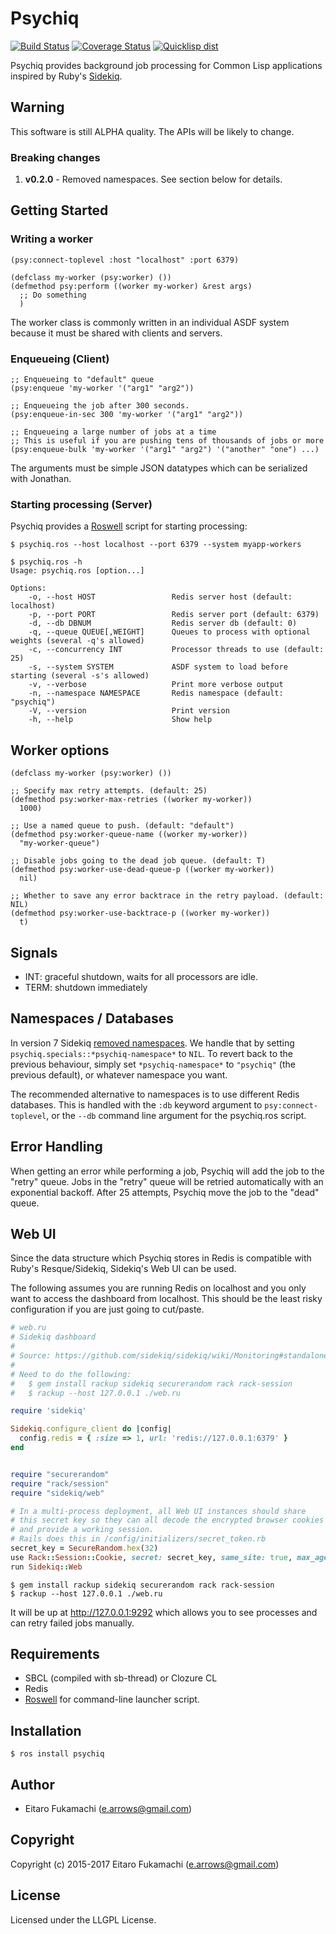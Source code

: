 # Psychiq

[![Build Status](https://travis-ci.org/fukamachi/psychiq.svg?branch=master)](https://travis-ci.org/fukamachi/psychiq)
[![Coverage Status](https://coveralls.io/repos/fukamachi/psychiq/badge.svg?branch=master)](https://coveralls.io/r/fukamachi/psychiq)
[![Quicklisp dist](http://quickdocs.org/badge/psychiq.svg)](http://quickdocs.org/psychiq/)

Psychiq provides background job processing for Common Lisp applications inspired by Ruby's [Sidekiq](http://sidekiq.org).

## Warning

This software is still ALPHA quality. The APIs will be likely to change.

### Breaking changes

1. **v0.2.0** - Removed namespaces.  See section below for details.


## Getting Started

### Writing a worker

```common-lisp
(psy:connect-toplevel :host "localhost" :port 6379)

(defclass my-worker (psy:worker) ())
(defmethod psy:perform ((worker my-worker) &rest args)
  ;; Do something
  )
```

The worker class is commonly written in an individual ASDF system because it must be shared with clients and servers.

### Enqueueing (Client)

```common-lisp
;; Enqueueing to "default" queue
(psy:enqueue 'my-worker '("arg1" "arg2"))

;; Enqueueing the job after 300 seconds.
(psy:enqueue-in-sec 300 'my-worker '("arg1" "arg2"))

;; Enqueueing a large number of jobs at a time
;; This is useful if you are pushing tens of thousands of jobs or more
(psy:enqueue-bulk 'my-worker '("arg1" "arg2") '("another" "one") ...)
```

The arguments must be simple JSON datatypes which can be serialized with Jonathan.

### Starting processing (Server)

Psychiq provides a [Roswell](https://github.com/snmsts/roswell) script for starting processing:

```
$ psychiq.ros --host localhost --port 6379 --system myapp-workers
```

```
$ psychiq.ros -h
Usage: psychiq.ros [option...]

Options:
    -o, --host HOST                 Redis server host (default: localhost)
    -p, --port PORT                 Redis server port (default: 6379)
    -d, --db DBNUM                  Redis server db (default: 0)
    -q, --queue QUEUE[,WEIGHT]      Queues to process with optional weights (several -q's allowed)
    -c, --concurrency INT           Processor threads to use (default: 25)
    -s, --system SYSTEM             ASDF system to load before starting (several -s's allowed)
    -v, --verbose                   Print more verbose output
    -n, --namespace NAMESPACE       Redis namespace (default: "psychiq")
    -V, --version                   Print version
    -h, --help                      Show help
```

## Worker options

```common-lisp
(defclass my-worker (psy:worker) ())

;; Specify max retry attempts. (default: 25)
(defmethod psy:worker-max-retries ((worker my-worker))
  1000)

;; Use a named queue to push. (default: "default")
(defmethod psy:worker-queue-name ((worker my-worker))
  "my-worker-queue")

;; Disable jobs going to the dead job queue. (default: T)
(defmethod psy:worker-use-dead-queue-p ((worker my-worker))
  nil)

;; Whether to save any error backtrace in the retry payload. (default: NIL)
(defmethod psy:worker-use-backtrace-p ((worker my-worker))
  t)
```

## Signals

- INT: graceful shutdown, waits for all processors are idle.
- TERM: shutdown immediately

## Namespaces / Databases

In version 7 Sidekiq [removed namespaces](https://github.com/sidekiq/sidekiq/blob/main/docs/7.0-Upgrade.md#redis-namespace). We handle that by setting `psychiq.specials::*psychiq-namespace*` to `NIL`.  To revert back to the previous behaviour, simply set `*psychiq-namespace*` to `"psychiq"` (the previous default), or whatever namespace you want.

The recommended alternative to namespaces is to use different Redis databases.  This is handled with the `:db` keyword argument to `psy:connect-toplevel`, or the `--db` command line argument for the psychiq.ros script.

## Error Handling

When getting an error while performing a job, Psychiq will add the job to the "retry" queue. Jobs in the "retry" queue will be retried automatically with an exponential backoff. After 25 attempts, Psychiq move the job to the "dead" queue.

## Web UI

Since the data structure which Psychiq stores in Redis is compatible with Ruby's Resque/Sidekiq, Sidekiq's Web UI can be used.

The following assumes you are running Redis on localhost and you only want to access the dashboard from localhost.  This should be the least risky configuration if you are just going to cut/paste.

```ruby
# web.ru
# Sidekiq dashboard
#
# Source: https://github.com/sidekiq/sidekiq/wiki/Monitoring#standalone
#
# Need to do the following:
#   $ gem install rackup sidekiq securerandom rack rack-session
#   $ rackup --host 127.0.0.1 ./web.ru

require 'sidekiq'

Sidekiq.configure_client do |config|
  config.redis = { :size => 1, url: 'redis://127.0.0.1:6379' }
end


require "securerandom"
require "rack/session"
require "sidekiq/web"

# In a multi-process deployment, all Web UI instances should share
# this secret key so they can all decode the encrypted browser cookies
# and provide a working session.
# Rails does this in /config/initializers/secret_token.rb
secret_key = SecureRandom.hex(32)
use Rack::Session::Cookie, secret: secret_key, same_site: true, max_age: 86400
run Sidekiq::Web
```

```
$ gem install rackup sidekiq securerandom rack rack-session
$ rackup --host 127.0.0.1 ./web.ru
```

It will be up at http://127.0.0.1:9292 which allows you to see processes and can retry failed jobs manually.

## Requirements

* SBCL (compiled with sb-thread) or Clozure CL
* Redis
* [Roswell](https://github.com/snmsts/roswell) for command-line launcher script.

## Installation

```
$ ros install psychiq
```

## Author

* Eitaro Fukamachi (e.arrows@gmail.com)

## Copyright

Copyright (c) 2015-2017 Eitaro Fukamachi (e.arrows@gmail.com)

## License

Licensed under the LLGPL License.
